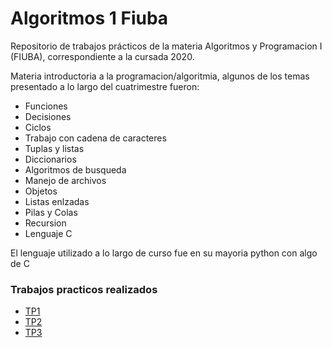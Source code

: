 # Algoritmos 1 Fiuba

Repositorio de trabajos prácticos de la materia Algoritmos y Programacion I (FIUBA), correspondiente a la cursada 2020.

Materia introductoria a la programacion/algoritmia, algunos de los temas presentado a lo largo del cuatrimestre fueron:

 - Funciones
 - Decisiones
 - Ciclos
 - Trabajo con cadena de caracteres
 - Tuplas y listas
 - Diccionarios
 - Algoritmos de busqueda
 - Manejo de archivos
 - Objetos
 - Listas enlzadas
 - Pilas y Colas
 - Recursion
 - Lenguaje C
 
El lenguaje utilizado a lo largo de curso fue en su mayoria python con algo de C

### Trabajos practicos realizados

- [TP1](https://github.com/Fanusaez/Algoritmos1-Fiuba/tree/main/TP1)
- [TP2](https://github.com/Fanusaez/Algoritmos1-Fiuba/tree/main/Tetris)
- [TP3](https://github.com/Fanusaez/Algoritmos1-Fiuba/tree/main/Chase_Robots)
